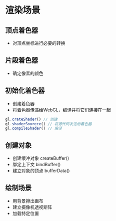 # 渲染场景

## 顶点着色器
- 对顶点坐标进行必要的转换


## 片段着色器
- 确定像素的颜色

## 初始化着色器
- 创建着色器
- 将着色器传递给WebGL，编译并将它们连接在一起
```js
gl.crateShader() // 创建
gl.shaderSourece() // 将源代码发送给着色器
gl.compileShader() // 编译
```

## 创建对象
- 创建缓冲对象 createBuffer()
- 绑定上下文  bindBuffer()
- 建立对象的顶点 bufferData()

## 绘制场景
- 用背景擦出画布
- 建立摄像机透视矩阵
- 加载特定位置



